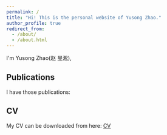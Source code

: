 ```yaml
---
permalink: /
title: "Hi! This is the personal website of Yusong Zhao."
author_profile: true
redirect_from: 
  - /about/
  - /about.html
---
```



I'm Yusong Zhao(赵 昱淞), 


Publications
------
I have those publications:


CV
------
My CV can be downloaded from here: [CV](https://https://zhao-ys.github.io/files/Yusong_Zhao_Resume_draft.pdf)
